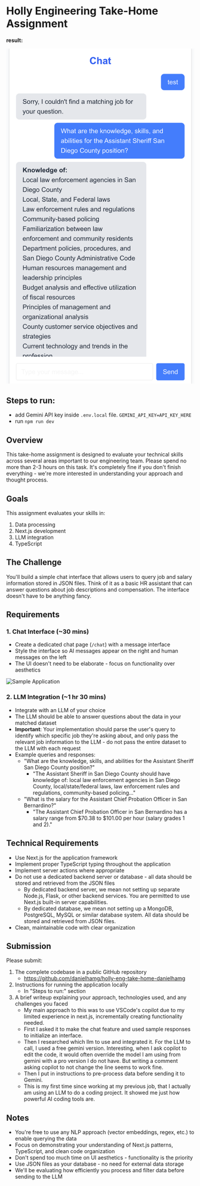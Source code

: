 # Holly Engineering Take-Home Assignment

**result:**

![result](./result.png)

## Steps to run:

- add Gemini API key inside `.env.local` file.
`GEMINI_API_KEY=API_KEY_HERE`
- run `npm run dev`



## Overview

This take-home assignment is designed to evaluate your technical skills across several areas important to our engineering team. Please spend no more than 2-3 hours on this task. It's completely fine if you don't finish everything - we're more interested in understanding your approach and thought process.

## Goals

This assignment evaluates your skills in:

1. Data processing
2. Next.js development
3. LLM integration
4. TypeScript

## The Challenge

You'll build a simple chat interface that allows users to query job and salary information stored in JSON files. Think of it as a basic HR assistant that can answer questions about job descriptions and compensation. The interface doesn't have to be anything fancy.

## Requirements

### 1. Chat Interface (~30 mins)

- Create a dedicated chat page (`/chat`) with a message interface
- Style the interface so AI messages appear on the right and human messages on the left
- The UI doesn't need to be elaborate - focus on functionality over aesthetics

![Sample Application](public/sample.png)

### 2. LLM Integration (~1 hr 30 mins)

- Integrate with an LLM of your choice
- The LLM should be able to answer questions about the data in your matched dataset
- **Important**: Your implementation should parse the user's query to identify which specific job they're asking about, and only pass the relevant job information to the LLM - do not pass the entire dataset to the LLM with each request
- Example queries and responses:
  - "What are the knowledge, skills, and abilities for the Assistant Sheriff San Diego County position?"
    - "The Assistant Sheriff in San Diego County should have knowledge of: local law enforcement agencies in San Diego County, local/state/federal laws, law enforcement rules and regulations, community-based policing..."
  - "What is the salary for the Assistant Chief Probation Officer in San Bernardino?"
    - "The Assistant Chief Probation Officer in San Bernardino has a salary range from $70.38 to $101.00 per hour (salary grades 1 and 2)."

## Technical Requirements

- Use Next.js for the application framework
- Implement proper TypeScript typing throughout the application
- Implement server actions where appropriate
- Do not use a dedicated backend server or database - all data should be stored and retrieved from the JSON files
  - By dedicated backend server, we mean not setting up separate Node.js, Flask, or other backend services. You are permitted to use Next.js built-in server capabilities.
  - By dedicated database, we mean not setting up a MongoDB, PostgreSQL, MySQL or similar database system. All data should be stored and retrieved from JSON files.
- Clean, maintainable code with clear organization

## Submission

Please submit:

1. The complete codebase in a public GitHub repository
   - https://github.com/danielhamg/holly-eng-take-home-danielhamg
2. Instructions for running the application locally
   - In "Steps to run:" section
3. A brief writeup explaining your approach, technologies used, and any challenges you faced
   - My main approach to this was to use VSCode's copilot due to my limited experience in next.js, incrementally creating functionality needed.
   - First I asked it to make the chat feature and used sample responses to initialize an interface.
   - Then I researched which llm to use and integrated it. For the LLM to call, I used a free gemini version. Interesting, when I ask copilot to edit the code, it would often override the model I am using from gemini with a pro version I do not have. But writing a comment asking copilot to not change the line seems to work fine.
   - Then I put in instructions to pre-process data before sending it to Gemini.
   - This is my first time since working at my previous job, that I actually am using an LLM to do a coding project. It showed me just how powerful AI coding tools are.

## Notes

- You're free to use any NLP approach (vector embeddings, regex, etc.) to enable querying the data
- Focus on demonstrating your understanding of Next.js patterns, TypeScript, and clean code organization
- Don't spend too much time on UI aesthetics - functionality is the priority
- Use JSON files as your database - no need for external data storage
- We'll be evaluating how efficiently you process and filter data before sending to the LLM
